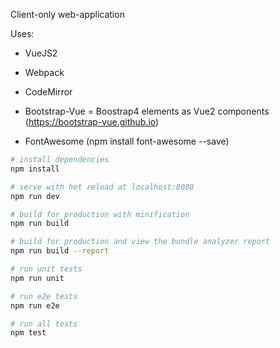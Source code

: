 
Client-only web-application

Uses:

- VueJS2

- Webpack

- CodeMirror

- Bootstrap-Vue = Boostrap4 elements as Vue2 components (https://bootstrap-vue.github.io)

- FontAwesome (npm install font-awesome --save)


``` bash
# install dependencies
npm install

# serve with hot reload at localhost:8080
npm run dev

# build for production with minification
npm run build

# build for production and view the bundle analyzer report
npm run build --report

# run unit tests
npm run unit

# run e2e tests
npm run e2e

# run all tests
npm test
```
